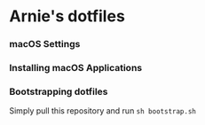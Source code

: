 # Arnie's dotfiles 

###  macOS Settings

### Installing macOS Applications

### Bootstrapping dotfiles
Simply pull this repository and run `sh bootstrap.sh`